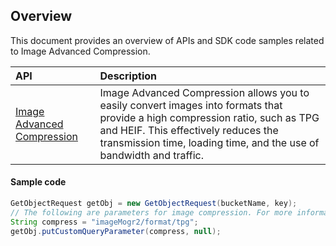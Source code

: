## Overview

This document provides an overview of APIs and SDK code samples related to Image Advanced Compression.


| API | Description |
| :--------------- |  :--------------------- |
| [Image Advanced Compression](https://intl.cloud.tencent.com/document/product/436/40119) | Image Advanced Compression allows you to easily convert images into formats that provide a high compression ratio, such as TPG and HEIF. This effectively reduces the transmission time, loading time, and the use of bandwidth and traffic. |

#### Sample code

[//]: # ".cssg-snippet-process-with-pic-operation"
```java
GetObjectRequest getObj = new GetObjectRequest(bucketName, key);
// The following are parameters for image compression. For more information, please see the API description of CI.
String compress = "imageMogr2/format/tpg";
getObj.putCustomQueryParameter(compress, null);
```